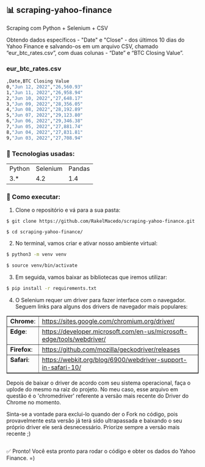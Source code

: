 ## 📊  scraping-yahoo-finance

Scraping com Python + Selenium + CSV

Obtendo dados específicos - "Date" e "Close" - dos últimos 10 dias do Yahoo Finance
e salvando-os em um arquivo CSV, chamado “eur_btc_rates.csv”, com duas colunas - “Date” e “BTC Closing Value”.

### eur_btc_rates.csv
```bash
,Date,BTC Closing Value
0,"Jun 12, 2022","26,560.93"
1,"Jun 11, 2022","26,958.94"
2,"Jun 10, 2022","27,648.17"
3,"Jun 09, 2022","28,356.05"
4,"Jun 08, 2022","28,192.89"
5,"Jun 07, 2022","29,123.80"
6,"Jun 06, 2022","29,346.38"
7,"Jun 05, 2022","27,881.74"
8,"Jun 04, 2022","27,831.81"
9,"Jun 03, 2022","27,708.94"            
```

### 📑 Tecnologias usadas:
<table>
  <tr>
    <td>Python</td>
    <td>Selenium</td>
    <td>Pandas</td>
  </tr>
  <tr>
    <td>3.*</td>
    <td>4.2</td>
    <td>1.4</td>
  </tr>
</table>


### 🔨 Como executar:

1) Clone o repositório e vá para a sua pasta:
```
$ git clone https://github.com/RakelMacedo/scraping-yahoo-finance.git

$ cd scraping-yahoo-finance/
```

2) No terminal, vamos criar e ativar nosso ambiente virtual:

```bash
$ python3 -m venv venv

$ source venv/bin/activate
```

3) Em seguida, vamos baixar as bibliotecas que iremos utilizar:

```bash
$ pip install -r requirements.txt
```

4) O Selenium requer um driver para fazer interface com o navegador. Seguem links para alguns dos drivers de navegador mais populares:

<table border="1" class="docutils">
<colgroup>
<col width="16%" />
<col width="84%" />
</colgroup>
<tbody valign="top">
<tr class="row-odd"><td><strong>Chrome</strong>:</td>
<td><a class="reference external" href="https://sites.google.com/chromium.org/driver/">https://sites.google.com/chromium.org/driver/</a></td>
</tr>
<tr class="row-even"><td><strong>Edge</strong>:</td>
<td><a class="reference external" href="https://developer.microsoft.com/en-us/microsoft-edge/tools/webdriver/">https://developer.microsoft.com/en-us/microsoft-edge/tools/webdriver/</a></td>
</tr>
<tr class="row-odd"><td><strong>Firefox</strong>:</td>
<td><a class="reference external" href="https://github.com/mozilla/geckodriver/releases">https://github.com/mozilla/geckodriver/releases</a></td>
</tr>
<tr class="row-even"><td><strong>Safari</strong>:</td>
<td><a class="reference external" href="https://webkit.org/blog/6900/webdriver-support-in-safari-10/">https://webkit.org/blog/6900/webdriver-support-in-safari-10/</a></td>
</tr>
</tbody>
</table>

Depois de baixar o driver de acordo com seu sistema operacional, faça o uplode do mesmo na raiz do projeto. 
No meu caso, esse arquivo em questão é o 'chromedriver' referente a versão mais recente do Driver do Chrome no momento. 

Sinta-se a vontade para exclui-lo quando der o Fork no código, pois provavelmente esta versão já terá sido ultrapassada e baixando o seu próprio driver ele será desnecessário. Priorize sempre a versão mais recente ;)

##

✅ Pronto! Você esta pronto para rodar o código e obter os dados do Yahoo Finance. =)
